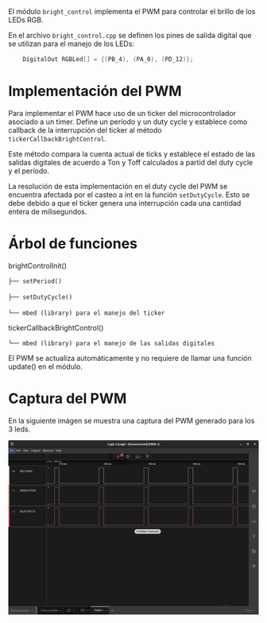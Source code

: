 El módulo `bright_control` implementa el PWM para controlar el brillo de los LEDs RGB.

En el archivo `bright_control.cpp` se definen los pines de salida digital que se utilizan para el manejo de los LEDs:

```cpp
    DigitalOut RGBLed[] = {(PB_4), (PA_0), (PD_12)};
```

# Implementación del PWM
Para implementar el PWM hace uso de un ticker del microcontrolador asociado a un timer.
Define un período y un duty cycle y establece como callback de la interrupción del ticker al método `tickerCallbackBrightControl`.

Este método compara la cuenta actual de ticks y establece el estado de las salidas digitales de acuerdo a Ton y Toff calculados a partid del duty cycle y el período.

La resolución de esta implementación en el duty cycle del PWM se encuentra afectada por el casteo a int en la función `setDutyCycle`.
Esto se debe debido a que el ticker genera una interrupción cada una cantidad entera de milisegundos.


# Árbol de funciones

brightControlInit()

    ├── setPeriod()

    ├── setDutyCycle()

    └── mbed (library) para el manejo del ticker

tickerCallbackBrightControl()

    └── mbed (library) para el manejo de las salidas digitales

El PWM se actualiza automáticamente y no requiere de llamar una función update() en el módulo.


# Captura del PWM

En la siguiente imágen se muestra una captura del PWM generado para los 3 leds.

<picture>
    <img src=img/pwm-1.png>
</picture>